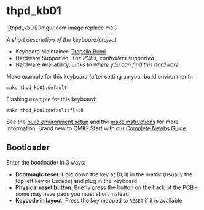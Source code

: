 # thpd_kb01

![thpd_kb01](imgur.com image replace me!)

*A short description of the keyboard/project*

* Keyboard Maintainer: [Trapsilo Bumi](https://github.com/tbumi)
* Hardware Supported: *The PCBs, controllers supported*
* Hardware Availability: *Links to where you can find this hardware*

Make example for this keyboard (after setting up your build environment):

    make thpd_kb01:default

Flashing example for this keyboard:

    make thpd_kb01:default:flash

See the [build environment setup](https://docs.qmk.fm/#/getting_started_build_tools) and the [make instructions](https://docs.qmk.fm/#/getting_started_make_guide) for more information. Brand new to QMK? Start with our [Complete Newbs Guide](https://docs.qmk.fm/#/newbs).

## Bootloader

Enter the bootloader in 3 ways:

* **Bootmagic reset**: Hold down the key at (0,0) in the matrix (usually the top left key or Escape) and plug in the keyboard
* **Physical reset button**: Briefly press the button on the back of the PCB - some may have pads you must short instead
* **Keycode in layout**: Press the key mapped to `RESET` if it is available
